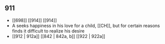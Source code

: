 ## 911
- [[698]] [[914]] [[914]] 
- A seeks happiness in his love for a child, [[CH]], but for certain reasons finds it difficult to realize his desire
- [[912 | 912a]] [[842 | 842a, b]] [[922 | 922a]] 

